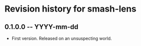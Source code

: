 # Revision history for smash-lens

## 0.1.0.0 -- YYYY-mm-dd

* First version. Released on an unsuspecting world.

